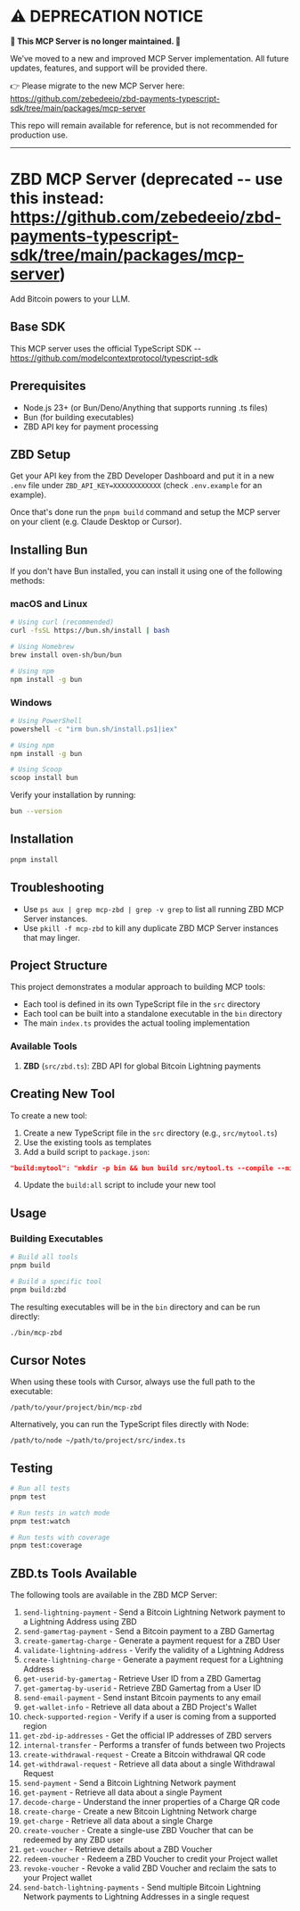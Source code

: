 # ⚠️ DEPRECATION NOTICE

**🚨 This MCP Server is no longer maintained. 🚨**

We’ve moved to a new and improved MCP Server implementation. All future updates, features, and support will be provided there.

👉 Please migrate to the new MCP Server here: https://github.com/zebedeeio/zbd-payments-typescript-sdk/tree/main/packages/mcp-server

This repo will remain available for reference, but is not recommended for production use.

------------------------

# ZBD MCP Server (deprecated -- use this instead: https://github.com/zebedeeio/zbd-payments-typescript-sdk/tree/main/packages/mcp-server)

Add Bitcoin powers to your LLM.

## Base SDK

This MCP server uses the official TypeScript SDK -- https://github.com/modelcontextprotocol/typescript-sdk

## Prerequisites

- Node.js 23+ (or Bun/Deno/Anything that supports running .ts files)
- Bun (for building executables)
- ZBD API key for payment processing

## ZBD Setup

Get your API key from the ZBD Developer Dashboard and put it in a new `.env` file under `ZBD_API_KEY=XXXXXXXXXXXX` (check `.env.example` for an example).

Once that's done run the `pnpm build` command and setup the MCP server on your client (e.g. Claude Desktop or Cursor).

## Installing Bun

If you don't have Bun installed, you can install it using one of the following methods:

### macOS and Linux

```bash
# Using curl (recommended)
curl -fsSL https://bun.sh/install | bash

# Using Homebrew
brew install oven-sh/bun/bun

# Using npm
npm install -g bun
```

### Windows

```bash
# Using PowerShell
powershell -c "irm bun.sh/install.ps1|iex"

# Using npm
npm install -g bun

# Using Scoop
scoop install bun
```

Verify your installation by running:

```bash
bun --version
```

## Installation

```bash
pnpm install
```

## Troubleshooting

- Use `ps aux | grep mcp-zbd | grep -v grep` to list all running ZBD MCP Server instances.
- Use `pkill -f mcp-zbd` to kill any duplicate ZBD MCP Server instances that may linger.

## Project Structure

This project demonstrates a modular approach to building MCP tools:

- Each tool is defined in its own TypeScript file in the `src` directory
- Each tool can be built into a standalone executable in the `bin` directory
- The main `index.ts` provides the actual tooling implementation

### Available Tools

1. **ZBD** (`src/zbd.ts`): ZBD API for global Bitcoin Lightning payments

## Creating New Tool

To create a new tool:

1. Create a new TypeScript file in the `src` directory (e.g., `src/mytool.ts`)
2. Use the existing tools as templates
3. Add a build script to `package.json`:

```json
"build:mytool": "mkdir -p bin && bun build src/mytool.ts --compile --minify --sourcemap --outfile bin/mcp-mytool"
```

4. Update the `build:all` script to include your new tool

## Usage

### Building Executables

```bash
# Build all tools
pnpm build

# Build a specific tool
pnpm build:zbd
```

The resulting executables will be in the `bin` directory and can be run directly:

```bash
./bin/mcp-zbd
```

## Cursor Notes

When using these tools with Cursor, always use the full path to the executable:

```
/path/to/your/project/bin/mcp-zbd
```

Alternatively, you can run the TypeScript files directly with Node:

```
/path/to/node ~/path/to/project/src/index.ts
```

## Testing

```bash
# Run all tests
pnpm test

# Run tests in watch mode
pnpm test:watch

# Run tests with coverage
pnpm test:coverage
```

## ZBD.ts Tools Available

The following tools are available in the ZBD MCP Server:

1. `send-lightning-payment` - Send a Bitcoin Lightning Network payment to a Lightning Address using ZBD
2. `send-gamertag-payment` - Send a Bitcoin payment to a ZBD Gamertag
3. `create-gamertag-charge` - Generate a payment request for a ZBD User
4. `validate-lightning-address` - Verify the validity of a Lightning Address
5. `create-lightning-charge` - Generate a payment request for a Lightning Address
6. `get-userid-by-gamertag` - Retrieve User ID from a ZBD Gamertag
7. `get-gamertag-by-userid` - Retrieve ZBD Gamertag from a User ID
8. `send-email-payment` - Send instant Bitcoin payments to any email
9. `get-wallet-info` - Retrieve all data about a ZBD Project's Wallet
10. `check-supported-region` - Verify if a user is coming from a supported region
11. `get-zbd-ip-addresses` - Get the official IP addresses of ZBD servers
12. `internal-transfer` - Performs a transfer of funds between two Projects
13. `create-withdrawal-request` - Create a Bitcoin withdrawal QR code
14. `get-withdrawal-request` - Retrieve all data about a single Withdrawal Request
15. `send-payment` - Send a Bitcoin Lightning Network payment
16. `get-payment` - Retrieve all data about a single Payment
17. `decode-charge` - Understand the inner properties of a Charge QR code
18. `create-charge` - Create a new Bitcoin Lightning Network charge
19. `get-charge` - Retrieve all data about a single Charge
20. `create-voucher` - Create a single-use ZBD Voucher that can be redeemed by any ZBD user
21. `get-voucher` - Retrieve details about a ZBD Voucher
22. `redeem-voucher` - Redeem a ZBD Voucher to credit your Project wallet
23. `revoke-voucher` - Revoke a valid ZBD Voucher and reclaim the sats to your Project wallet
24. `send-batch-lightning-payments` - Send multiple Bitcoin Lightning Network payments to Lightning Addresses in a single request

